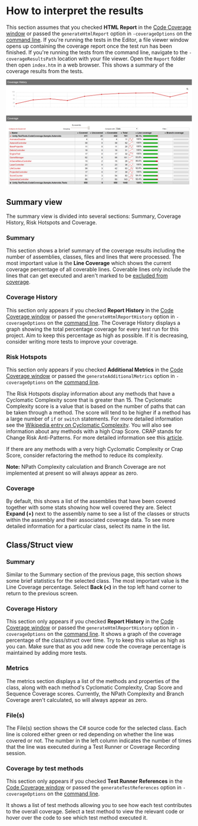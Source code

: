 # How to interpret the results

This section assumes that you checked **HTML Report** in the [Code Coverage window](CodeCoverageWindow.md) or passed the `generateHtmlReport` option in `-coverageOptions` on the [command line](CoverageBatchmode.md). If you're running the tests in the Editor, a file viewer window opens up containing the coverage report once the test run has been finished. If you're running the tests from the command line, navigate to the `-coverageResultsPath` location with your file viewer. Open the `Report` folder then open `index.htm` in a web browser. This shows a summary of the coverage results from the tests.<br/>

![Code Coverage Report](images/report.png)

## Summary view

The summary view is divided into several sections: Summary, Coverage History, Risk Hotspots and Coverage.  

### Summary

This section shows a brief summary of the coverage results including the number of assemblies, classes, files and lines that were processed. The most important value is the **Line Coverage** which shows the current coverage percentage of all coverable lines. Coverable lines only include the lines that can get executed and aren't marked to be [excluded from coverage](UsingCodeCoverage.md#excluding-code-from-code-coverage).

### Coverage History

This section only appears if you checked **Report History** in the [Code Coverage window](CodeCoverageWindow.md) or passed the `generateHtmlReportHistory` option in `-coverageOptions` on the [command line](CoverageBatchmode.md). The Coverage History displays a graph showing the total percentage coverage for every test run for this project. Aim to keep this percentage as high as possible. If it is decreasing, consider writing more tests to improve your coverage.

### Risk Hotspots

This section only appears if you checked **Additional Metrics** in the [Code Coverage window](CodeCoverageWindow.md) or passed the `generateAdditionalMetrics` option in `-coverageOptions` on the [command line](CoverageBatchmode.md).

The Risk Hotspots display information about any methods that have a Cyclomatic Complexity score that is greater than 15. The Cyclomatic Complexity score is a value that is based on the number of paths that can be taken through a method. The score will tend to be higher if a method has a large number of `if` or `switch` statements. For more detailed information see the [Wikipedia entry on Cyclomatic Complexity](https://en.wikipedia.org/wiki/Cyclomatic_complexity). You will also see information about any methods with a high Crap Score. CRAP stands for Change Risk Anti-Patterns. For more detailed information see this [article](https://testing.googleblog.com/2011/02/this-code-is-crap.html).

If there are any methods with a very high Cyclomatic Complexity or Crap Score, consider refactoring the method to reduce its complexity.

**Note:** NPath Complexity calculation and Branch Coverage are not implemented at present so will always appear as zero.

### Coverage
By default, this shows a list of the assemblies that have been covered together with some stats showing how well covered they are. Select **Expand (+)** next to the assembly name to see a list of the classes or structs within the assembly and their associated coverage data. To see more detailed information for a particular class, select its name in the list.

## Class/Struct view

### Summary

Similar to the Summary section of the previous page, this section shows some brief statistics for the selected class. The most important value is the Line Coverage percentage. Select **Back (<)** in the top left hand corner to return to the previous screen.

### Coverage History

This section only appears if you checked **Report History** in the [Code Coverage window](CodeCoverageWindow.md) or passed the `generateHtmlReportHistory` option in `-coverageOptions` on the [command line](CoverageBatchmode.md). It shows a graph of the coverage percentage of the class/struct over time. Try to keep this value as high as you can. Make sure that as you add new code the coverage percentage is maintained by adding more tests.

### Metrics

The metrics section displays a list of the methods and properties of the class, along with each method's Cyclomatic Complexity, Crap Score and Sequence Coverage scores. Currently, the NPath Complexity and Branch Coverage aren't calculated, so will always appear as zero.

### File(s)

The File(s) section shows the C# source code for the selected class. Each line is colored either green or red depending on whether the line was covered or not. The number in the left column indicates the number of times that the line was executed during a Test Runner or Coverage Recording session.

### Coverage by test methods

This section only appears if you checked **Test Runner References** in the [Code Coverage window](CodeCoverageWindow.md) or passed the `generateTestReferences` option in `-coverageOptions` on the [command line](CoverageBatchmode.md).

It shows a list of test methods allowing you to see how each test contributes to the overall coverage. Select a test method to view the relevant code or hover over the code to see which test method executed it.
